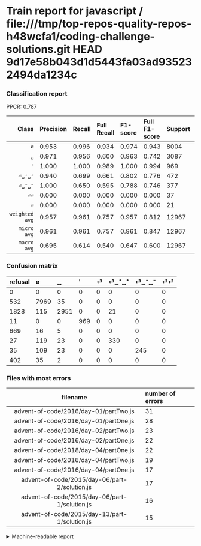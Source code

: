# Train report for javascript / file:///tmp/top-repos-quality-repos-h48wcfa1/coding-challenge-solutions.git HEAD 9d17e58b043d1d5443fa03ad935232494da1234c

### Classification report

PPCR: 0.787

| Class | Precision | Recall | Full Recall | F1-score | Full F1-score | Support | Full Support | PPCR |
|------:|:----------|:-------|:------------|:---------|:---------|:--------|:-------------|:-----|
| `∅` | 0.953| 0.996| 0.934| 0.974| 0.943| 8004| 8536| 0.938 |
| `␣` | 0.971| 0.956| 0.600| 0.963| 0.742| 3087| 4915| 0.628 |
| `'` | 1.000| 1.000| 0.989| 1.000| 0.994| 969| 980| 0.989 |
| `⏎␣⁺␣⁺` | 0.940| 0.699| 0.661| 0.802| 0.776| 472| 499| 0.946 |
| `⏎␣⁻␣⁻` | 1.000| 0.650| 0.595| 0.788| 0.746| 377| 412| 0.915 |
| `⏎⏎` | 0.000| 0.000| 0.000| 0.000| 0.000| 37| 439| 0.084 |
| `⏎` | 0.000| 0.000| 0.000| 0.000| 0.000| 21| 690| 0.030 |
| `weighted avg` | 0.957| 0.961| 0.757| 0.957| 0.812| 12967| 16471| 0.787 |
| `micro avg` | 0.961| 0.961| 0.757| 0.961| 0.847| 12967| 16471| 0.787 |
| `macro avg` | 0.695| 0.614| 0.540| 0.647| 0.600| 12967| 16471| 0.787 |

### Confusion matrix

|refusal|  ∅| ␣| '| ⏎| ⏎␣⁺␣⁺| ⏎␣⁻␣⁻| ⏎⏎| 
|:---|:---|:---|:---|:---|:---|:---|:---|
|0 |0 |0 |0 |0 |0 |0 |0 |
|532 |7969 |35 |0 |0 |0 |0 |0 |
|1828 |115 |2951 |0 |0 |21 |0 |0 |
|11 |0 |0 |969 |0 |0 |0 |0 |
|669 |16 |5 |0 |0 |0 |0 |0 |
|27 |119 |23 |0 |0 |330 |0 |0 |
|35 |109 |23 |0 |0 |0 |245 |0 |
|402 |35 |2 |0 |0 |0 |0 |0 |

### Files with most errors

| filename | number of errors|
|:----:|:-----|
| advent-of-code/2016/day-01/partTwo.js | 31 |
| advent-of-code/2016/day-01/partOne.js | 28 |
| advent-of-code/2016/day-02/partTwo.js | 23 |
| advent-of-code/2016/day-02/partOne.js | 22 |
| advent-of-code/2018/day-04/partOne.js | 22 |
| advent-of-code/2016/day-04/partTwo.js | 19 |
| advent-of-code/2016/day-04/partOne.js | 17 |
| advent-of-code/2015/day-06/part-2/solution.js | 17 |
| advent-of-code/2015/day-06/part-1/solution.js | 16 |
| advent-of-code/2015/day-13/part-1/solution.js | 15 |

<details>
    <summary>Machine-readable report</summary>
```json
{
  "cl_report": {"\u0027": {"f1-score": 1.0, "precision": 1.0, "recall": 1.0, "support": 969}, "macro avg": {"f1-score": 0.6467069599878404, "precision": 0.6948716808819582, "recall": 0.6143701978942683, "support": 12967}, "micro avg": {"f1-score": 0.9612092234132799, "precision": 0.9612092234132799, "recall": 0.9612092234132799, "support": 12967}, "weighted avg": {"f1-score": 0.9572637110461418, "precision": 0.9573751878987946, "recall": 0.9612092234132799, "support": 12967}, "\u2205": {"f1-score": 0.9737887212073073, "precision": 0.9528877197178046, "recall": 0.9956271864067966, "support": 8004}, "\u23ce": {"f1-score": 0.0, "precision": 0.0, "recall": 0.0, "support": 21}, "\u23ce\u23ce": {"f1-score": 0.0, "precision": 0.0, "recall": 0.0, "support": 37}, "\u23ce\u2423\u207a\u2423\u207a": {"f1-score": 0.8019441069258809, "precision": 0.9401709401709402, "recall": 0.6991525423728814, "support": 472}, "\u23ce\u2423\u207b\u2423\u207b": {"f1-score": 0.7877813504823151, "precision": 1.0, "recall": 0.649867374005305, "support": 377}, "\u2423": {"f1-score": 0.9634345412993798, "precision": 0.9710431062849622, "recall": 0.9559442824748947, "support": 3087}},
  "cl_report_full": {"\u0027": {"f1-score": 0.9943560800410467, "precision": 1.0, "recall": 0.9887755102040816, "support": 980}, "macro avg": {"f1-score": 0.600255757272213, "precision": 0.6948716808819582, "recall": 0.5398201017774271, "support": 16471}, "micro avg": {"f1-score": 0.8467966573816156, "precision": 0.9612092234132799, "recall": 0.7567239390443811, "support": 16471}, "weighted avg": {"f1-score": 0.8115351723801197, "precision": 0.8965862268257585, "recall": 0.7567239390443811, "support": 16471}, "\u2205": {"f1-score": 0.9431327297473223, "precision": 0.9528877197178046, "recall": 0.9335754451733833, "support": 8536}, "\u23ce": {"f1-score": 0.0, "precision": 0.0, "recall": 0.0, "support": 690}, "\u23ce\u23ce": {"f1-score": 0.0, "precision": 0.0, "recall": 0.0, "support": 439}, "\u23ce\u2423\u207a\u2423\u207a": {"f1-score": 0.7764705882352941, "precision": 0.9401709401709402, "recall": 0.6613226452905812, "support": 499}, "\u23ce\u2423\u207b\u2423\u207b": {"f1-score": 0.745814307458143, "precision": 1.0, "recall": 0.5946601941747572, "support": 412}, "\u2423": {"f1-score": 0.7420165954236861, "precision": 0.9710431062849622, "recall": 0.6004069175991862, "support": 4915}},
  "ppcr": 0.7872624612956105
}
```
</details>
